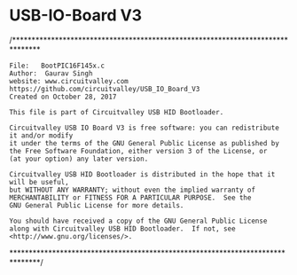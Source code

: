 USB-IO-Board V3 
=================
/*******************************************************************************
     
    File:   BootPIC16F145x.c
    Author:  Gaurav Singh
    website: www.circuitvalley.com 
	https://github.com/circuitvalley/USB_IO_Board_V3
    Created on October 28, 2017
    
    This file is part of Circuitvalley USB HID Bootloader.

    Circuitvalley USB IO Board V3 is free software: you can redistribute it and/or modify
    it under the terms of the GNU General Public License as published by
    the Free Software Foundation, either version 3 of the License, or
    (at your option) any later version.

    Circuitvalley USB HID Bootloader is distributed in the hope that it will be useful,
    but WITHOUT ANY WARRANTY; without even the implied warranty of
    MERCHANTABILITY or FITNESS FOR A PARTICULAR PURPOSE.  See the
    GNU General Public License for more details.

    You should have received a copy of the GNU General Public License
    along with Circuitvalley USB HID Bootloader.  If not, see <http://www.gnu.org/licenses/>.
*******************************************************************************/

